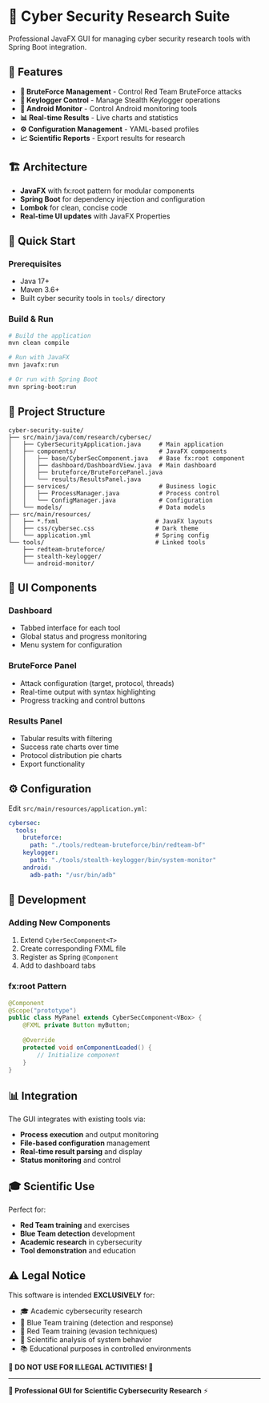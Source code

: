 # 🔬 Cyber Security Research Suite

Professional JavaFX GUI for managing cyber security research tools with Spring Boot integration.

## 🎯 Features

- **🔴 BruteForce Management** - Control Red Team BruteForce attacks
- **🎯 Keylogger Control** - Manage Stealth Keylogger operations  
- **🤖 Android Monitor** - Control Android monitoring tools
- **📊 Real-time Results** - Live charts and statistics
- **⚙️ Configuration Management** - YAML-based profiles
- **📈 Scientific Reports** - Export results for research

## 🏗️ Architecture

- **JavaFX** with fx:root pattern for modular components
- **Spring Boot** for dependency injection and configuration
- **Lombok** for clean, concise code
- **Real-time UI updates** with JavaFX Properties

## 🚀 Quick Start

### Prerequisites
- Java 17+
- Maven 3.6+
- Built cyber security tools in `tools/` directory

### Build & Run
```bash
# Build the application
mvn clean compile

# Run with JavaFX
mvn javafx:run

# Or run with Spring Boot
mvn spring-boot:run
```

## 📁 Project Structure

```
cyber-security-suite/
├── src/main/java/com/research/cybersec/
│   ├── CyberSecurityApplication.java     # Main application
│   ├── components/                       # JavaFX components
│   │   ├── base/CyberSecComponent.java   # Base fx:root component
│   │   ├── dashboard/DashboardView.java  # Main dashboard
│   │   ├── bruteforce/BruteForcePanel.java
│   │   └── results/ResultsPanel.java
│   ├── services/                         # Business logic
│   │   ├── ProcessManager.java           # Process control
│   │   └── ConfigManager.java            # Configuration
│   └── models/                           # Data models
├── src/main/resources/
│   ├── *.fxml                           # JavaFX layouts
│   ├── css/cybersec.css                 # Dark theme
│   └── application.yml                  # Spring config
└── tools/                               # Linked tools
    ├── redteam-bruteforce/
    ├── stealth-keylogger/
    └── android-monitor/
```

## 🎨 UI Components

### Dashboard
- Tabbed interface for each tool
- Global status and progress monitoring
- Menu system for configuration

### BruteForce Panel
- Attack configuration (target, protocol, threads)
- Real-time output with syntax highlighting
- Progress tracking and control buttons

### Results Panel
- Tabular results with filtering
- Success rate charts over time
- Protocol distribution pie charts
- Export functionality

## ⚙️ Configuration

Edit `src/main/resources/application.yml`:

```yaml
cybersec:
  tools:
    bruteforce:
      path: "./tools/redteam-bruteforce/bin/redteam-bf"
    keylogger:
      path: "./tools/stealth-keylogger/bin/system-monitor"
    android:
      adb-path: "/usr/bin/adb"
```

## 🔧 Development

### Adding New Components
1. Extend `CyberSecComponent<T>`
2. Create corresponding FXML file
3. Register as Spring `@Component`
4. Add to dashboard tabs

### fx:root Pattern
```java
@Component
@Scope("prototype")
public class MyPanel extends CyberSecComponent<VBox> {
    @FXML private Button myButton;
    
    @Override
    protected void onComponentLoaded() {
        // Initialize component
    }
}
```

## 📊 Integration

The GUI integrates with existing tools via:
- **Process execution** and output monitoring
- **File-based configuration** management
- **Real-time result parsing** and display
- **Status monitoring** and control

## 🎓 Scientific Use

Perfect for:
- **Red Team training** and exercises
- **Blue Team detection** development
- **Academic research** in cybersecurity
- **Tool demonstration** and education

## ⚠️ Legal Notice

This software is intended **EXCLUSIVELY** for:
- 🎓 Academic cybersecurity research
- 🔵 Blue Team training (detection and response)
- 🔴 Red Team training (evasion techniques)
- 🧪 Scientific analysis of system behavior
- 📚 Educational purposes in controlled environments

**🚨 DO NOT USE FOR ILLEGAL ACTIVITIES! 🚨**

---

**🔬 Professional GUI for Scientific Cybersecurity Research** ⚡
